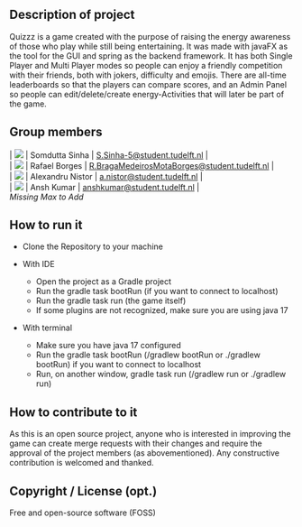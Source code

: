 ## Description of project
Quizzz is a game created with the purpose of raising the energy awareness of those who play while still being 
entertaining. It was made with javaFX as the tool for the GUI and spring as the backend framework. It has 
both Single Player and Multi Player modes so people can enjoy a friendly competition with their friends, both with 
jokers, difficulty and emojis. There are all-time leaderboards  so that the players can compare scores, and an Admin
Panel so people can edit/delete/create energy-Activities that will later be part of the game.

## Group members

| ![](https://eu.ui-avatars.com/api/?name=SDS&length=4&size=50&color=DDD&background=777&font-size=0.325) | Somdutta Sinha | S.Sinha-5@student.tudelft.nl | </br>
| ![](https://eu.ui-avatars.com/api/?name=RBB&length=4&size=50&color=DDD&background=777&font-size=0.325) | Rafael Borges | R.BragaMedeirosMotaBorges@student.tudelft.nl | </br>
| ![](https://eu.ui-avatars.com/api/?name=OOPP&length=4&size=50&color=DDD&background=777&font-size=0.325) | Alexandru Nistor | a.nistor@student.tudelft.nl | </br>
| ![](https://eu.ui-avatars.com/api/?name=ASK&length=4&size=50&color=DDD&background=777&font-size=0.325) | Ansh Kumar | anshkumar@student.tudelft.nl | </br>
*Missing Max to Add*

<!-- Instructions (remove once assignment has been completed -->
<!-- - Add (only!) your own name to the table above (use Markdown formatting) -->
<!-- - Mention your *student* email address -->
<!-- - Preferably add a recognizable photo, otherwise add your GitLab photo -->
<!-- - (please make sure the photos have the same size) --> 

## How to run it
* Clone the Repository to your machine
* With IDE

    * Open the project as a Gradle project
    * Run the gradle task bootRun (if you want to connect to localhost)
    * Run the gradle task run (the game itself)
    * If some plugins are not recognized, make sure you are using java 17
  
* With terminal

    * Make sure you have java 17 configured
    * Run the gradle task bootRun (/gradlew bootRun or ./gradlew bootRun) if you want to connect to localhost
    * Run, on another window, gradle task run (/gradlew run or ./gradlew run)
  

## How to contribute to it
As this is an open source project, anyone who is interested in improving the game can create merge requests with their
changes and require the approval of the project members (as abovementioned). Any constructive contribution is welcomed 
and thanked.

## Copyright / License (opt.)
Free and open-source software (FOSS)
